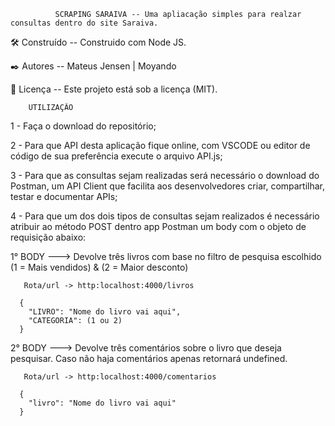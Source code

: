               SCRAPING SARAIVA -- Uma apliacação simples para realzar consultas dentro do site Saraiva.
                         
🛠️ Construído -- Construido com Node JS.

✒️ Autores -- Mateus Jensen | Moyando

📄 Licença -- Este projeto está sob a licença (MIT).

        UTILIZAÇÃO

1 - Faça o download do repositório;

2 - Para que API desta aplicação fique online, com VSCODE ou editor de código de sua preferência execute o arquivo API.js;

3 - Para que as consultas sejam realizadas será necessário o download do Postman, um API Client que facilita aos desenvolvedores criar, compartilhar, testar e documentar APIs;

4 - Para que um dos dois tipos de consultas sejam realizados é necessário atribuir ao método POST dentro app Postman um body com o objeto de requisição abaixo:

  1° BODY ---> Devolve três livros com base no filtro de pesquisa escolhido (1 = Mais vendidos) & (2 = Maior desconto)
  
       Rota/url -> http:localhost:4000/livros
  
      {
        "LIVRO": "Nome do livro vai aqui",
        "CATEGORIA": (1 ou 2)
      }
      
  2° BODY ---> Devolve três comentários sobre o livro que deseja pesquisar. Caso não haja comentários apenas retornará undefined.
      
       Rota/url -> http:localhost:4000/comentarios
       
      {
        "livro": "Nome do livro vai aqui"
      }
